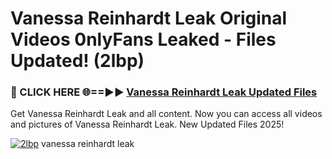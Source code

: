 # Vanessa Reinhardt Leak Original Videos 0nlyFans Leaked - Files Updated! (2lbp)

<h3>🔴 CLICK HERE 🌐==►► <a href="https://tinyurl.com/2jnfzry5" rel="nofollow">Vanessa Reinhardt Leak Updated Files</a></h3>

Get Vanessa Reinhardt Leak and all content. Now you can access all videos and pictures of Vanessa Reinhardt Leak. New Updated Files 2025!

[![2lbp](https://i.imgur.com/GyGTBgg.gif)](https://tinyurl.com/2jnfzry5)
vanessa reinhardt leak